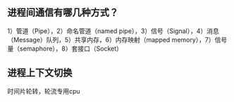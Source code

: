 ## 进程间通信有哪几种方式？

1）管道（Pipe），2）命名管道（named pipe），3）信号（Signal），4）消息（Message）队列，5）共享内存，6）内存映射（mapped memory），7）信号量（semaphore），8）套接口（Socket）





## 进程上下文切换

时间片轮转，轮流专用cpu